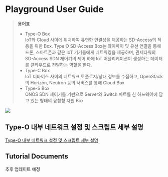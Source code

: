 # Playground User Guide

> **용어표**
> - Type-O Box  
 IoT와 Cloud 사이에 위치하여 유연한 연결성을 제공하는 SD-Access의 적용을 위한 Box. Type O SD-Access Box는 와이파이 및 유선 연결을 통해 드론, 스마트폰과 같은 IoT 기기들에게 네트워킹을 제공하며, 관제타워의 SD-Access SDN 제어기의 제어 하에 IoT 어플리케이션이 생성하는 데이터를 클라우드로 전달하는 역할을 한다.
> - Type-C Box  
 IoT 디바이스 사이의 네트워크 토폴로지/상태 정보를 수집하고, OpenStack의 Horizon, Neutron 등의 서비스를 통해 Cloud Box
> - Type-S Box  
 ONOS SDN 제어기를 기반으로 Server와 Switch 파트를 한 하드웨어에 담고 있는 형태의 융합형 자원 Box
  
![](https://github.com/KOREN-Platform/Playground/blob/master/Images/KOREN%20SmartX%20Open%20Playground%20%26%20KOREN%20SDI.PNG)
  

## Type-O 내부 네트워크 설정 및 스크립트 세부 설명

[Type-O 내부 네트워크 설정 및 스크립트 세부 설명](https://github.com/KOREN-Platform/Playground/blob/master/Playground_Introduction_Guide/User_Guide/How%20to%20Access%20VMs%20using%20SSH%20key.pdf)

## Tutorial Documents

추후 업데이트 예정

